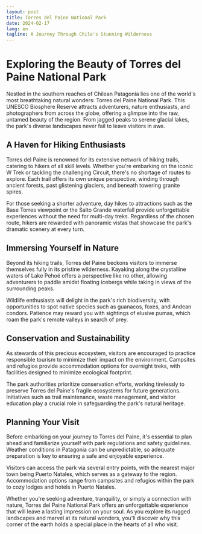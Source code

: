 ```yaml
---
layout: post
title: Torres del Paine National Park
date: 2024-02-17
lang: en
tagline: A Journey Through Chile's Stunning Wilderness
---
```


# Exploring the Beauty of Torres del Paine National Park

Nestled in the southern reaches of Chilean Patagonia lies one of the world's most breathtaking natural wonders: Torres del Paine National Park. This UNESCO Biosphere Reserve attracts adventurers, nature enthusiasts, and photographers from across the globe, offering a glimpse into the raw, untamed beauty of the region. From jagged peaks to serene glacial lakes, the park's diverse landscapes never fail to leave visitors in awe.

## A Haven for Hiking Enthusiasts

Torres del Paine is renowned for its extensive network of hiking trails, catering to hikers of all skill levels. Whether you're embarking on the iconic W Trek or tackling the challenging Circuit, there's no shortage of routes to explore. Each trail offers its own unique perspective, winding through ancient forests, past glistening glaciers, and beneath towering granite spires.

For those seeking a shorter adventure, day hikes to attractions such as the Base Torres viewpoint or the Salto Grande waterfall provide unforgettable experiences without the need for multi-day treks. Regardless of the chosen route, hikers are rewarded with panoramic vistas that showcase the park's dramatic scenery at every turn.

## Immersing Yourself in Nature

Beyond its hiking trails, Torres del Paine beckons visitors to immerse themselves fully in its pristine wilderness. Kayaking along the crystalline waters of Lake Pehoé offers a perspective like no other, allowing adventurers to paddle amidst floating icebergs while taking in views of the surrounding peaks.

Wildlife enthusiasts will delight in the park's rich biodiversity, with opportunities to spot native species such as guanacos, foxes, and Andean condors. Patience may reward you with sightings of elusive pumas, which roam the park's remote valleys in search of prey.

## Conservation and Sustainability

As stewards of this precious ecosystem, visitors are encouraged to practice responsible tourism to minimize their impact on the environment. Campsites and refugios provide accommodation options for overnight treks, with facilities designed to minimize ecological footprint.

The park authorities prioritize conservation efforts, working tirelessly to preserve Torres del Paine's fragile ecosystems for future generations. Initiatives such as trail maintenance, waste management, and visitor education play a crucial role in safeguarding the park's natural heritage.

## Planning Your Visit

Before embarking on your journey to Torres del Paine, it's essential to plan ahead and familiarize yourself with park regulations and safety guidelines. Weather conditions in Patagonia can be unpredictable, so adequate preparation is key to ensuring a safe and enjoyable experience.

Visitors can access the park via several entry points, with the nearest major town being Puerto Natales, which serves as a gateway to the region. Accommodation options range from campsites and refugios within the park to cozy lodges and hotels in Puerto Natales.

Whether you're seeking adventure, tranquility, or simply a connection with nature, Torres del Paine National Park offers an unforgettable experience that will leave a lasting impression on your soul. As you explore its rugged landscapes and marvel at its natural wonders, you'll discover why this corner of the earth holds a special place in the hearts of all who visit.
